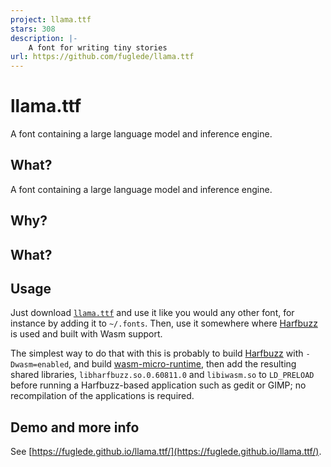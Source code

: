 ```yaml
---
project: llama.ttf
stars: 308
description: |-
    A font for writing tiny stories
url: https://github.com/fuglede/llama.ttf
---
```


# llama.ttf

A font containing a large language model and inference engine.

## What?

A font containing a large language model and inference engine.

## Why?

## What?

## Usage

Just download [`llama.ttf`](https://github.com/fuglede/llama.ttf/raw/master/llamattf/llama.ttf) and use it like you would any other font, for instance by adding it to `~/.fonts`. Then, use it somewhere where [Harfbuzz](https://github.com/harfbuzz/harfbuzz) is used and built with Wasm support.

The simplest way to do that with this is probably to build [Harfbuzz](https://github.com/harfbuzz/harfbuzz/tree/4cfc6d8e173e800df086d7be078da2e8c5cfca19) with `-Dwasm=enabled`, and build [wasm-micro-runtime](https://github.com/bytecodealliance/wasm-micro-runtime/tree/382d52fc05dbb543dfafb969182104d6c4856c63), then add the resulting shared libraries, `libharfbuzz.so.0.60811.0` and `libiwasm.so` to `LD_PRELOAD` before running a Harfbuzz-based application such as gedit or GIMP; no recompilation of the applications is required.

## Demo and more info

See [https://fuglede.github.io/llama.ttf/](https://fuglede.github.io/llama.ttf/).


